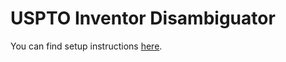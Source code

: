 # USPTO Inventor Disambiguator

You can find setup instructions [here](https://github.com/CSSIP-AIR/InventorDisambiguator/wiki/Setup-Instructions).
